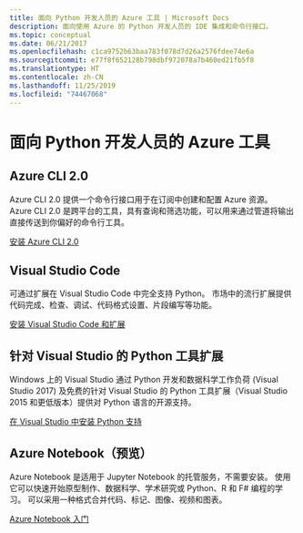 ```yaml
---
title: 面向 Python 开发人员的 Azure 工具 | Microsoft Docs
description: 面向使用 Azure 的 Python 开发人员的 IDE 集成和命令行接口。
ms.topic: conceptual
ms.date: 06/21/2017
ms.openlocfilehash: c1ca9752b63baa783f078d7d26a2576fdee74e6a
ms.sourcegitcommit: e77f8f652128b798dbf972078a7b460ed21fb5f8
ms.translationtype: HT
ms.contentlocale: zh-CN
ms.lasthandoff: 11/25/2019
ms.locfileid: "74467068"
---
```

# <a name="azure-tools-for-python-developers"></a>面向 Python 开发人员的 Azure 工具

## <a name="azure-cli-20"></a>Azure CLI 2.0

Azure CLI 2.0 提供一个命令行接口用于在订阅中创建和配置 Azure 资源。 Azure CLI 2.0 是跨平台的工具，具有查询和筛选功能，可以用来通过管道将输出直接传送到你偏好的命令行工具。

[安装 Azure CLI 2.0](https://docs.microsoft.com/cli/azure/install-azure-cli)

## <a name="visual-studio-code"></a>Visual Studio Code
可通过扩展在 Visual Studio Code 中完全支持 Python。 市场中的流行扩展提供代码完成、检查、调试、代码格式设置、片段编写等功能。

[安装 Visual Studio Code 和扩展](https://code.visualstudio.com/docs/languages/python)

## <a name="python-tools-for-visual-studio-extension"></a>针对 Visual Studio 的 Python 工具扩展
Windows 上的 Visual Studio 通过 Python 开发和数据科学工作负荷 (Visual Studio 2017) 及免费的针对 Visual Studio 的 Python 工具扩展（Visual Studio 2015 和更低版本）提供对 Python 语言的开源支持。 

[在 Visual Studio 中安装 Python 支持](https://docs.microsoft.com/visualstudio/python/installation)

## <a name="azure-notebooks-preview"></a>Azure Notebook（预览）
Azure Notebook 是适用于 Jupyter Notebook 的托管服务，不需要安装。 使用它可以快速开始原型制作、数据科学、学术研究或 Python、R 和 F# 编程的学习。 可以采用一种格式合并代码、标记、图像、视频和图表。

[Azure Notebook 入门](https://notebooks.azure.com/)
